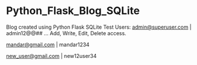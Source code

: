 # Python_Flask_Blog_SQLite
Blog created using Python Flask SQLite
Test Users:
admin@superuser.com | admin12@@##  ... Add, Write, Edit, Delete access.

mandar@gmail.com | mandar1234

new_user@gmail.com | new12user34
